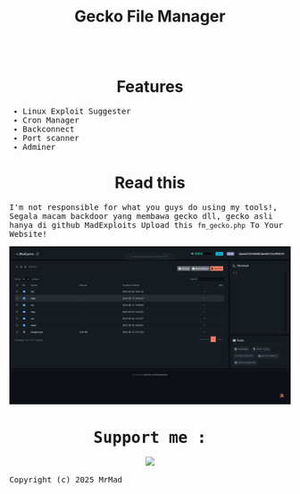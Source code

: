
<div align="center"><h1>Gecko File Manager</h1></div>
<br>

<div align="center">

  
 </div>
<br>


<div align="center"><h1>Features</h1></div>

<samp>

* Linux Exploit Suggester
* Cron Manager
* Backconnect
* Port scanner
* Adminer



</samp>
  

<div align="center"><h1>Read this</h1></div>

<samp>

I'm not responsible for what you guys do using my tools!, Segala macam backdoor yang membawa gecko dll, gecko asli hanya di github MadExploits
Upload this `fm_gecko.php` To Your Website!


<div align="center">
<img src="https://raw.githubusercontent.com/MadExploits/GECKO-FILE-MANAGER/refs/heads/main/Screenshot%202025-09-03%20062815.png">  
</div>


<div align="center">
 <h1> Support me : </h1>
<a href="https://www.buymeacoffee.com/muhsatria"><img src="https://img.buymeacoffee.com/button-api/?text=Buy%20me%20a%20coffee&emoji=%E2%98%95&slug=muhsatria&button_colour=FFDD00&font_colour=000000&font_family=Comic&outline_colour=000000&coffee_colour=ffffff" /></a>
</div>


Copyright (c) 2025 MrMad
</samp>
